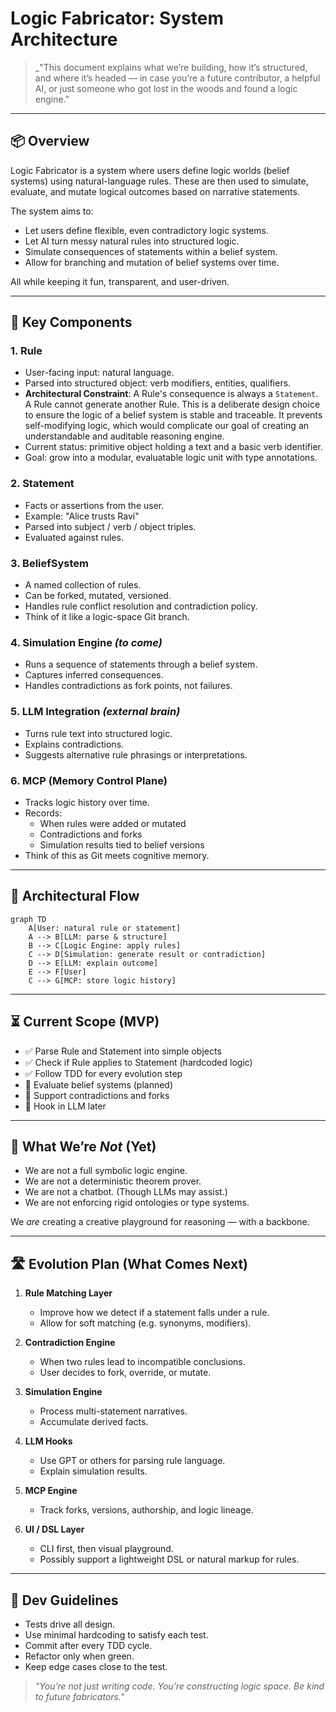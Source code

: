 # Logic Fabricator: System Architecture

> \_"This document explains what we’re building, how it’s structured, and where it’s headed — in case you’re a future contributor, a helpful AI, or just someone who got lost in the woods and found a logic engine."

---

## 📦 Overview

Logic Fabricator is a system where users define logic worlds (belief systems) using natural-language rules. These are then used to simulate, evaluate, and mutate logical outcomes based on narrative statements.

The system aims to:

- Let users define flexible, even contradictory logic systems.
- Let AI turn messy natural rules into structured logic.
- Simulate consequences of statements within a belief system.
- Allow for branching and mutation of belief systems over time.

All while keeping it fun, transparent, and user-driven.

---

## 🧱 Key Components

### 1. **Rule**

- User-facing input: natural language.
- Parsed into structured object: verb modifiers, entities, qualifiers.
- **Architectural Constraint**: A Rule's consequence is always a `Statement`. A Rule cannot generate another Rule. This is a deliberate design choice to ensure the logic of a belief system is stable and traceable. It prevents self-modifying logic, which would complicate our goal of creating an understandable and auditable reasoning engine.
- Current status: primitive object holding a text and a basic verb identifier.
- Goal: grow into a modular, evaluatable logic unit with type annotations.

### 2. **Statement**

- Facts or assertions from the user.
- Example: "Alice trusts Ravi"
- Parsed into subject / verb / object triples.
- Evaluated against rules.

### 3. **BeliefSystem**

- A named collection of rules.
- Can be forked, mutated, versioned.
- Handles rule conflict resolution and contradiction policy.
- Think of it like a logic-space Git branch.

### 4. **Simulation Engine** *(to come)*

- Runs a sequence of statements through a belief system.
- Captures inferred consequences.
- Handles contradictions as fork points, not failures.

### 5. **LLM Integration** *(external brain)*

- Turns rule text into structured logic.
- Explains contradictions.
- Suggests alternative rule phrasings or interpretations.

### 6. **MCP (Memory Control Plane)**

- Tracks logic history over time.
- Records:
  - When rules were added or mutated
  - Contradictions and forks
  - Simulation results tied to belief versions
- Think of this as Git meets cognitive memory.

---

## 🧭 Architectural Flow

```mermaid
graph TD
    A[User: natural rule or statement]
    A --> B[LLM: parse & structure]
    B --> C[Logic Engine: apply rules]
    C --> D[Simulation: generate result or contradiction]
    D --> E[LLM: explain outcome]
    E --> F[User]
    C --> G[MCP: store logic history]
```

---

## ⏳ Current Scope (MVP)

- ✅ Parse Rule and Statement into simple objects
- ✅ Check if Rule applies to Statement (hardcoded logic)
- ✅ Follow TDD for every evolution step
- 🚧 Evaluate belief systems (planned)
- 🚧 Support contradictions and forks
- 🚧 Hook in LLM later

---

## 📌 What We’re *Not* (Yet)

- We are not a full symbolic logic engine.
- We are not a deterministic theorem prover.
- We are not a chatbot. (Though LLMs may assist.)
- We are not enforcing rigid ontologies or type systems.

We *are* creating a creative playground for reasoning — with a backbone.

---

## 🛣️ Evolution Plan (What Comes Next)

1. **Rule Matching Layer**

   - Improve how we detect if a statement falls under a rule.
   - Allow for soft matching (e.g. synonyms, modifiers).

2. **Contradiction Engine**

   - When two rules lead to incompatible conclusions.
   - User decides to fork, override, or mutate.

3. **Simulation Engine**

   - Process multi-statement narratives.
   - Accumulate derived facts.

4. **LLM Hooks**

   - Use GPT or others for parsing rule language.
   - Explain simulation results.

5. **MCP Engine**

   - Track forks, versions, authorship, and logic lineage.

6. **UI / DSL Layer**

   - CLI first, then visual playground.
   - Possibly support a lightweight DSL or natural markup for rules.

---

## 🧪 Dev Guidelines

- Tests drive all design.
- Use minimal hardcoding to satisfy each test.
- Commit after every TDD cycle.
- Refactor only when green.
- Keep edge cases close to the test.

> *"You’re not just writing code. You’re constructing logic space. Be kind to future fabricators."*

